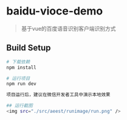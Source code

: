 # baidu-vioce-demo

>  基于vue的百度语音识别客户端识别方式

## Build Setup

``` bash
# 下载依赖
npm install

# 运行项目
npm run dev

项目运行后，建议在微信开发者工具中演示本地效果

## 运行截图
<img src="./src/aeest/runimage/run.png" />

